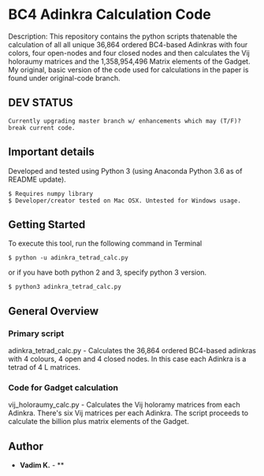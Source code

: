 # BC4 Adinkra Calculation Code
Description: This repository contains the python scripts thatenable the calculation
of all all unique 36,864 ordered BC4-based Adinkras with four colors, four
open-nodes and four closed nodes and then calculates the Vij holoraumy matrices
and the 1,358,954,496 Matrix elements of the Gadget.
My original, basic version of the code used for calculations in the paper is
found under original-code branch.

## DEV STATUS
```
Currently upgrading master branch w/ enhancements which may (T/F)? break current code.
```


## Important details
Developed and tested using Python 3 (using Anaconda Python 3.6 as of README update).
```
$ Requires numpy library
$ Developer/creator tested on Mac OSX. Untested for Windows usage.
```

## Getting Started
To execute this tool, run the following command in Terminal
```
$ python -u adinkra_tetrad_calc.py
```
or if you have both python 2 and 3, specify python 3 version.
```
$ python3 adinkra_tetrad_calc.py
```


## General Overview
### Primary script
adinkra_tetrad_calc.py - Calculates the 36,864 ordered BC4-based
adinkras with 4 colours, 4 open and 4 closed nodes. In this case each Adinkra is
a tetrad of 4 L matrices.
### Code for Gadget calculation
vij_holoraumy_calc.py - Calculates the Vij holoramy matrices from each Adinkra.
There's six Vij matrices per each Adinkra. The script proceeds to calculate
the billion plus matrix elements of the Gadget.

## Author

* **Vadim K.** - **
